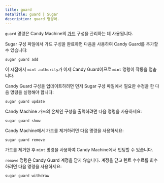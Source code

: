 ```yaml
---
title: guard
metaTitle: guard | Sugar
description: guard 명령어.
---
```


`guard` 명령은 Candy Machine의 [가드](/candy-machine/guards) 구성을 관리하는 데 사용됩니다.

Sugar 구성 파일에서 가드 구성을 완료하면 다음을 사용하여 Candy Guard를 추가할 수 있습니다:

```
sugar guard add
```

이 시점에서 `mint authority`가 이제 Candy Guard이므로 `mint` 명령이 작동을 멈춥니다.

Candy Guard 구성을 업데이트하려면 먼저 Sugar 구성 파일에서 필요한 수정을 한 다음 명령을 실행해야 합니다:

```
sugar guard update
```

Candy Machine 가드의 온체인 구성을 출력하려면 다음 명령을 사용하세요:

```
sugar guard show
```

Candy Machine에서 가드를 제거하려면 다음 명령을 사용하세요:

```
sugar guard remove
```

가드를 제거한 후 `mint` 명령을 사용하여 Candy Machine에서 민팅할 수 있습니다.

`remove` 명령은 Candy Guard 계정을 닫지 않습니다. 계정을 닫고 렌트 수수료를 회수하려면 다음 명령을 사용하세요:

```
sugar guard withdraw
```
